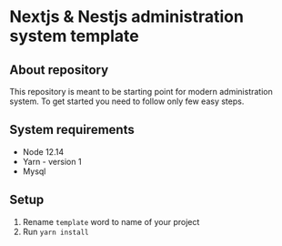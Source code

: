 # Nextjs & Nestjs administration system template

## About repository
This repository is meant to be starting point for modern administration system. 
To get started you need to follow only few easy steps.

## System requirements
- Node 12.14
- Yarn - version 1 
- Mysql

## Setup
1. Rename `template` word to name of your project
2. Run `yarn install`